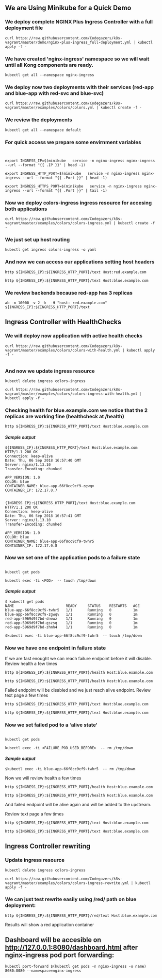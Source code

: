 
## We are Using Minikube for a Quick Demo

### We deploy complete NGINX Plus Ingress Controller with a full deployment file
~~~
curl https://raw.githubusercontent.com/Codegazers/k8s-vagrant/master/demo/nginx-plus-ingress_full-deployment.yml | kubectl apply -f -
~~~

### We have created 'nginx-ingress' namespace so we will wait until all Kong components are ready.
~~~
kubectl get all --namespace nginx-ingress
~~~
### We deploy now two deployments with their services (red-app and blue-app with red-svc and blue-svc) 
~~~
curl https://raw.githubusercontent.com/Codegazers/k8s-vagrant/master/examples/colors/colors.yml | kubectl create -f -
~~~

### We review the deployments
~~~
kubectl get all --namespace default
~~~

### For quick access we prepare some envirnment variables
~~~


export INGRESS_IP=$(minikube   service -n nginx-ingress nginx-ingress --url --format "{{ .IP }}" | head -1)

export INGRESS_HTTP_PORT=$(minikube   service -n nginx-ingress nginx-ingress --url --format "{{ .Port }}" | head -1)

export INGRESS_HTTPS_PORT=$(minikube   service -n nginx-ingress nginx-ingress --url --format "{{ .Port }}" | tail -1)

~~~

### Now we deploy colors-ingress ingress resource for accesing both applications
~~~
curl https://raw.githubusercontent.com/Codegazers/k8s-vagrant/master/examples/colors/colors-ingress.yml | kubectl create -f -
~~~

### We just set up host routing
~~~
kubectl get ingress colors-ingress -o yaml
~~~

### And now we can access our applications setting host headers
~~~
http ${INGRESS_IP}:${INGRESS_HTTP_PORT}/text Host:red.example.com

http ${INGRESS_IP}:${INGRESS_HTTP_PORT}/text Host:blue.example.com
~~~

### We review backends because red-app has 3 replicas
~~~
ab -n 10000 -v 2 -k  -H "host: red.example.com" ${INGRESS_IP}:${INGRESS_HTTP_PORT}/text
~~~

## Ingress Controller with HealthChecks

### We will deploy now application with active health checks
~~~
curl https://raw.githubusercontent.com/Codegazers/k8s-vagrant/master/examples/colors/colors-with-health.yml | kubectl apply -f -


~~~


### And now we update ingress resource 
~~~
kubectl delete ingress colors-ingress

curl https://raw.githubusercontent.com/Codegazers/k8s-vagrant/master/examples/colors/colors-ingress-with-health.yml | kubectl apply -f -
~~~

### Checking health for blue.example.com we notice that the 2 replicas are working fine (healthcheck at /health)
~~~
http ${INGRESS_IP}:${INGRESS_HTTP_PORT}/text Host:blue.example.com
~~~

#### _Sample output_
~~~
${INGRESS_IP}:${INGRESS_HTTP_PORT}/text Host:blue.example.com
HTTP/1.1 200 OK
Connection: keep-alive
Date: Thu, 06 Sep 2018 16:57:40 GMT
Server: nginx/1.13.10
Transfer-Encoding: chunked

APP_VERSION: 1.0
COLOR: blue
CONTAINER_NAME: blue-app-66f8cc9cf9-zgwqv
CONTAINER_IP: 172.17.0.7


{INGRESS_IP}:${INGRESS_HTTP_PORT}/text Host:blue.example.com
HTTP/1.1 200 OK
Connection: keep-alive
Date: Thu, 06 Sep 2018 16:57:41 GMT
Server: nginx/1.13.10
Transfer-Encoding: chunked

APP_VERSION: 1.0
COLOR: blue
CONTAINER_NAME: blue-app-66f8cc9cf9-twhr5
CONTAINER_IP: 172.17.0.8

~~~

### Now we set one of the application pods to a failure state
~~~

kubectl get pods 

kubectl exec -ti <POD>  -- touch /tmp/down

~~~

#### _Sample output_
~~~
$ kubectl get pods 
NAME                        READY     STATUS    RESTARTS   AGE
blue-app-66f8cc9cf9-twhr5   1/1       Running   0          1m
blue-app-66f8cc9cf9-zgwqv   1/1       Running   0          1m
red-app-5969d9f7bd-dnwwz    1/1       Running   0          1m
red-app-5969d9f7bd-gszsq    1/1       Running   0          1m
red-app-5969d9f7bd-zhmh4    1/1       Running   0          1m

$kubectl exec -ti blue-app-66f8cc9cf9-twhr5  -- touch /tmp/down
~~~

### Now we have one endpoint in failure state
If we are fast enought we can reach failure endpoint before it will disable.
Review health a few times
~~~
http ${INGRESS_IP}:${INGRESS_HTTP_PORT}/health Host:blue.example.com

http ${INGRESS_IP}:${INGRESS_HTTP_PORT}/health Host:blue.example.com
~~~

Failed endpoint will be disabled and we just reach alive endpoint.
Review text page a few times
~~~
http ${INGRESS_IP}:${INGRESS_HTTP_PORT}/text Host:blue.example.com

http ${INGRESS_IP}:${INGRESS_HTTP_PORT}/text Host:blue.example.com
~~~

### Now we set failed pod to a 'alive state'
~~~

kubectl get pods 

kubectl exec -ti <FAILURE_POD_USED_BEFORE>  -- rm /tmp/down

~~~

#### _Sample output_
~~~
$kubectl exec -ti blue-app-66f8cc9cf9-twhr5  -- rm /tmp/down
~~~
Now we will review health a few times
~~~
http ${INGRESS_IP}:${INGRESS_HTTP_PORT}/health Host:blue.example.com

http ${INGRESS_IP}:${INGRESS_HTTP_PORT}/health Host:blue.example.com
~~~

And failed endpoint will be alive again and will be added to the upstream.

Review text page a few times
~~~
http ${INGRESS_IP}:${INGRESS_HTTP_PORT}/text Host:blue.example.com

http ${INGRESS_IP}:${INGRESS_HTTP_PORT}/text Host:blue.example.com
~~~


## Ingress Controller rewriting 
### Update ingress resource 
~~~
kubectl delete ingress colors-ingress

curl https://raw.githubusercontent.com/Codegazers/k8s-vagrant/master/examples/colors/colors-ingress-rewrite.yml | kubectl apply -f -
~~~
### We can just test rewrite easily using /red/ path on blue deployment:
~~~
http ${INGRESS_IP}:${INGRESS_HTTP_PORT}/red/text Host:blue.example.com
~~~
Results will show a red application container



## Dashboard will be accesible on http://127.0.0.1:8080/dashboard.html after nginx-ingress pod port forwarding:
~~~
kubectl port-forward $(kubectl get pods -n nginx-ingress -o name) 8080:8080 --namespace=nginx-ingress
~~~

